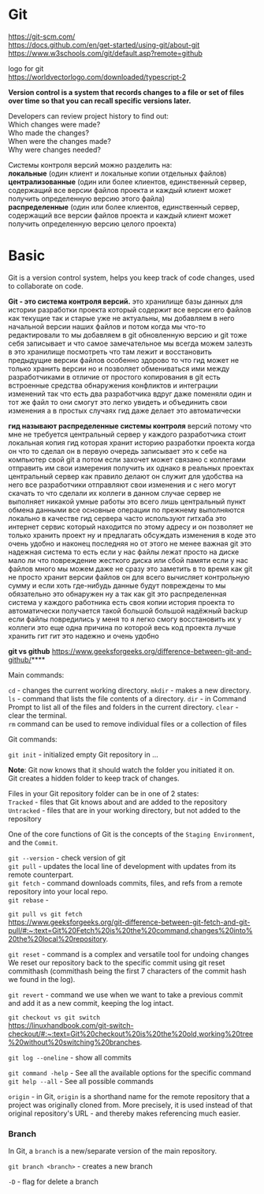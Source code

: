 # Git

https://git-scm.com/  
https://docs.github.com/en/get-started/using-git/about-git  
https://www.w3schools.com/git/default.asp?remote=github

logo for git  
https://worldvectorlogo.com/downloaded/typescript-2

**Version control is a system that records changes to a file or set of files over time so that you can recall specific versions later.**     

Developers can review project history to find out:  
Which changes were made?  
Who made the changes?  
When were the changes made?  
Why were changes needed?

Cистемы контроля версий можно разделить на:  
**локальные** (один клиент и локальные копии отдельных файлов)  
**централизованные** (один или более клиентов, единственный сервер, содержащий все версии файлов проекта и каждый клиент может получить определенную версию этого файла)  
**распределенные** (один или более клиентов, единственный сервер, содержащий все версии файлов проекта и каждый клиент может получить определенную версию целого проекта)

# Basic

Git is a version control system, helps you keep track of code changes, used to collaborate on code.

**Git - это система контроля версий.** это хранилище базы данных для истории разработки проекта который содержит все версии его файлов как текущие так и старые уже не актуальны, мы добавляем в него начальной версии наших файлов и потом когда мы что-то редактировали то мы добавляем в git обновленную версию и git тоже себя записывает и что самое замечательное мы всегда можем залезть в это хранилище посмотреть что там лежит и восстановить предыдущие версии файлов особенно здорово то что гид может не только хранить версии но и позволяет обмениваться ими между разработчиками в отличие от простого копирования в git есть встроенные средства обнаружения конфликтов и интеграции изменений так что есть два разработчика вдруг даже поменяли один и тот же файл то они смогут это легко увидеть и объединить свои изменения а в простых случаях гид даже делает это автоматически

**гид называют распределенные системы контроля** версий потому что мне не требуется центральный сервер у каждого
разработчика стоит локальная копия гид которая хранит историю разработки проекта когда он что то сделал он в
первую очередь записывает это к себе на компьютер свой git а потом если захочет может связано с коллегами
отправить им свои измерения получить их однако в реальных проектах центральный сервер как правило делают он служит для
удобства на него все разработчики отправляют свои изменения и с него могут скачать то что сделали их коллеги в
данном случае сервер не выполняет никакой умные работы это всего лишь центральный пункт обмена данными все основные операции по
прежнему выполняются локально в качестве гид сервера часто используют гитхаба это интернет сервис который находится по этому адресу и он позволяет
не только хранить проект ну и предлагать обсуждать изменения в коде это очень удобно и наконец последняя но от этого
не менее важная git это надежная система то есть если у нас файлы лежат просто на диске мало ли что повреждение жесткого диска или сбой
памяти если у нас файлов много мы можем даже не сразу это заметить в то время как git не просто хранит версии файлов
он для всего вычисляет контрольную сумму и если хоть где-нибудь данные будут повреждены то мы обязательно это обнаружен ну а так
как git это распределенная система у каждого работника есть своя копии история проекта то автоматически получается такой большой большой
надёжный backup если файлы повредились у меня то я легко смогу восстановить их у коллеги это еще одна причина по которой весь код проекта лучше хранить гит гит
это надежно и очень удобно 


**git vs github**
https://www.geeksforgeeks.org/difference-between-git-and-github/****


Main commands:

`cd`  - changes the current working directory.
`mkdir` - makes a new directory.  
`ls`  - command that lists the file contents of a directory.
`dir` - in Command Prompt to list all of the files and folders in the current directory.
`clear` - clear the terminal.  
`rm` command can be used to remove individual files or a collection of files

Git commands:

`git init` - initialized empty Git repository in ...  

**Note**: Git now knows that it should watch the folder you initiated it on.  
Git creates a hidden folder to keep track of changes.

Files in your Git repository folder can be in one of 2 states:  
`Tracked` - files that Git knows about and are added to the repository  
`Untracked` - files that are in your working directory, but not added to the repository

One of the core functions of Git is the concepts of the `Staging Environment`, and the `Commit`.

`git --version` - check version of git  
`git pull` - updates the local line of development with updates from its remote counterpart.  
`git fetch` - command downloads commits, files, and refs from a remote repository into your local repo.   
`git rebase` - 

`git pull vs git fetch`  
https://www.geeksforgeeks.org/git-difference-between-git-fetch-and-git-pull/#:~:text=Git%20Fetch%20is%20the%20command,changes%20into%20the%20local%20repository.

`git reset` - command is a complex and versatile tool for undoing changes  
We reset our repository back to the specific commit using git reset commithash (commithash being the first 7 characters of the commit hash we found in the log).

`git revert` - command we use when we want to take a previous commit and add it as a new commit, keeping the log intact.

`git checkout vs git switch`  
https://linuxhandbook.com/git-switch-checkout/#:~:text=Git%20checkout%20is%20the%20old,working%20tree%20without%20switching%20branches.

`git log --oneline` - show all commits

`git command -help` -  See all the available options for the specific command  
`git help --all` -   See all possible commands

`origin` - in Git, `origin` is a shorthand name for the remote repository that a project was originally cloned from. More precisely, it is used instead of that original repository's URL - and thereby makes referencing much easier.

### Branch

In Git, a `branch` is a new/separate version of the main repository.

`git branch <branch>` - creates a new branch

`-D` - flag for delete a branch
